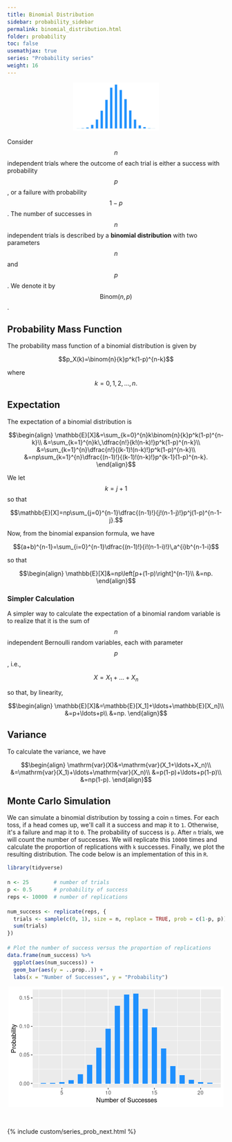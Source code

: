 ```yaml
---
title: Binomial Distribution
sidebar: probability_sidebar
permalink: binomial_distribution.html
folder: probability
toc: false
usemathjax: true
series: "Probability series"
weight: 16
---
```



<p align="center">
  <img src="images/prob/binomial.png" style="width:200px;height:auto;"/>
</p>

Consider $$n$$ independent trials where the outcome of each trial is either a success with probability $$p$$, or a failure with probability $$1-p$$. The number of successes in $$n$$ independent trials is described by a **binomial distribution** with two parameters $$n$$ and $$p$$. We denote it by $$\mathrm{Binom}(n,p)$$.

## Probability Mass Function

The probability mass function of a binomial distribution is given by

$$p_X(k)=\binom{n}{k}p^k(1-p)^{n-k}$$

where $$k=0,1,2,\ldots,n.$$

## Expectation

The expectation of a binomial distribution is

$$\begin{align}
\mathbb{E}[X]&=\sum_{k=0}^{n}k\binom{n}{k}p^k(1-p)^{n-k}\\
&=\sum_{k=1}^{n}k\,\dfrac{n!}{k!(n-k)!}p^k(1-p)^{n-k}\\
&=\sum_{k=1}^{n}\dfrac{n!}{(k-1)!(n-k)!}p^k(1-p)^{n-k}\\
&=np\sum_{k=1}^{n}\dfrac{(n-1)!}{(k-1)!(n-k)!}p^{k-1}(1-p)^{n-k}.
\end{align}$$

We let $$k=j+1$$ so that

$$\mathbb{E}[X]=np\sum_{j=0}^{n-1}\dfrac{(n-1)!}{j!(n-1-j)!}p^j(1-p)^{n-1-j}.$$

Now, from the binomial expansion formula, we have

$$(a+b)^{n-1}=\sum_{i=0}^{n-1}\dfrac{(n-1)!}{i!(n-1-i)!}\,a^{i}b^{n-1-i}$$

so that

$$\begin{align}
\mathbb{E}[X]&=np\left[p+(1-p)\right]^{n-1}\\
&=np.
\end{align}$$

### Simpler Calculation

A simpler way to calculate the expectation of a binomial random variable is to realize that it is the sum of $$n$$ independent Bernoulli random variables, each with parameter $$p$$, i.e.,

$$X=X_1+\ldots+X_n$$

so that, by linearity,

$$\begin{align}
\mathbb{E}[X]&=\mathbb{E}[X_1]+\ldots+\mathbb{E}[X_n]\\
&=p+\ldots+p\\
&=np.
\end{align}$$

## Variance

To calculate the variance, we have

$$\begin{align}
\mathrm{var}(X)&=\mathrm{var}(X_1+\ldots+X_n)\\
&=\mathrm{var}(X_1)+\ldots+\mathrm{var}(X_n)\\
&=p(1-p)+\ldots+p(1-p)\\
&=np(1-p).
\end{align}$$

## Monte Carlo Simulation

We can simulate a binomial distribution by tossing a coin ```n``` times. For each toss, if a head comes up, we'll call it a success and map it to ```1```. Otherwise, it's a failure and map it to ```0```. The probability of success is ```p```. After ```n``` trials, we will count the number of successes. We will replicate this ```10000``` times and calculate the proportion of replications with ```k``` successes. Finally, we plot the resulting distribution. The code below is an implementation of this in ```R```.

```r
library(tidyverse)

n <- 25        # number of trials
p <- 0.5       # probability of success
reps <- 10000  # number of replications

num_success <- replicate(reps, {
  trials <- sample(c(0, 1), size = n, replace = TRUE, prob = c(1-p, p))
  sum(trials)
})

# Plot the number of success versus the proportion of replications
data.frame(num_success) %>%
  ggplot(aes(num_success)) +
  geom_bar(aes(y = ..prop..)) +
  labs(x = "Number of Successes", y = "Probability")
```

<p align="center">
  <img src="images/prob/binomial_plot.png" style="width:500px;height:auto;"/>
</p>

<br>

{% include custom/series_prob_next.html %}
